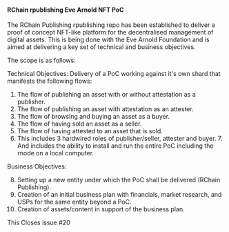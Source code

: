 #### RChain rpublishing Eve Arnold NFT PoC

The RChain Publishing rpublishing repo has been established to deliver a proof of concept NFT-like platform for the decentralised management of digital assets. This is being done with the Eve Arnold Foundation and is aimed at delivering a key set of technical and business objectives. 

The scope is as follows:

Technical Objectives:
Delivery of a PoC working against it's own shard that manifests the following flows:

1. The flow of publishing an asset with or without attestation as a publisher.
2. The flow of publishing an asset with attestation as an attester.
3. The flow of browsing and buying an asset as a buyer.
4. The flow of having sold an asset as a seller.
5. The flow of having attested to an asset that is sold.
6. This includes 3 hardwired roles of publisher/seller, attester and buyer. 7. And includes the ability to install and run the entire PoC including the rnode on a local computer.

Business Objectives:

8. Setting up a new entity under which the PoC shall be delivered (RChain Publishing).
9. Creation of an initial business plan with financials, market research, and USPs for the same entity beyond a PoC.
10. Creation of assets/content in support of the business plan.

This Closes issue #20
